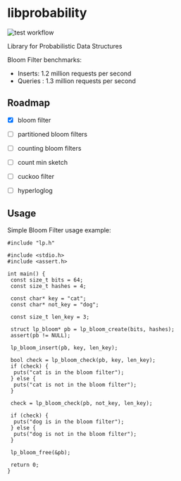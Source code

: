 # libprobability

![test workflow](https://github.com/jadidbourbaki/libpds/actions/workflows/libpds.yml/badge.svg)

Library for Probabilistic Data Structures

Bloom Filter benchmarks:

- Inserts: 1.2 million requests per second
- Queries : 1.3 million requests per second

## Roadmap

- [x] bloom filter
- [ ] partitioned bloom filters
- [ ] counting bloom filters
- [ ] count min sketch
- [ ] cuckoo filter
- [ ] hyperloglog


## Usage

Simple Bloom Filter usage example:

```
#include "lp.h"

#include <stdio.h>
#include <assert.h>

int main() {
 const size_t bits = 64;
 const size_t hashes = 4;

 const char* key = "cat";
 const char* not_key = "dog";

 const size_t len_key = 3;

 struct lp_bloom* pb = lp_bloom_create(bits, hashes);
 assert(pb != NULL);

 lp_bloom_insert(pb, key, len_key);

 bool check = lp_bloom_check(pb, key, len_key);
 if (check) {
  puts("cat is in the bloom filter");
 } else {
  puts("cat is not in the bloom filter");
 }

 check = lp_bloom_check(pb, not_key, len_key);

 if (check) {
  puts("dog is in the bloom filter");
 } else {
  puts("dog is not in the bloom filter");
 }

 lp_bloom_free(&pb);

 return 0;
}
```
